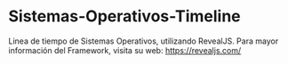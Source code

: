 # Sistemas-Operativos-Timeline
Linea de tiempo de Sistemas Operativos, utilizando RevealJS.
Para mayor información del Framework, visita su web: https://revealjs.com/
